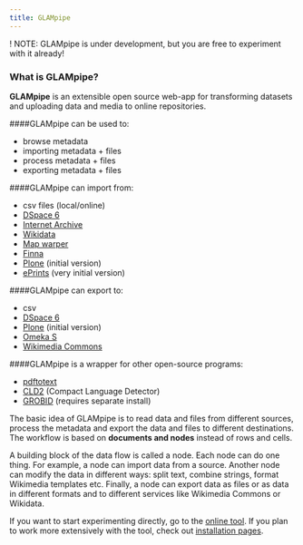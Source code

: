 ```yaml
---
title: GLAMpipe
---
```



 ! NOTE: GLAMpipe is under development, but you are free to experiment with it already!

### What is GLAMpipe?

 **GLAMpipe** is an extensible open source web-app for transforming datasets and uploading data and media to online repositories.

 ####GLAMpipe can be used to: 
- browse metadata
- importing metadata + files
- process metadata + files
- exporting metadata + files


####GLAMpipe can import from:
- csv files (local/online)
- [DSpace 6](http://www.dspace.org/)
- [Internet Archive](https://archive.org/)
- [Wikidata](http://wikidata.org)
- [Map warper](https://github.com/timwaters/mapwarper)
- [Finna](http://finna.fi)
- [Plone](https://plone.org/) (initial version)
- [ePrints](http://www.eprints.org/) (very initial version)

####GLAMpipe can export to:
- csv
- [DSpace 6](http://www.dspace.org/)
- [Plone](https://plone.org/) (initial version)
- [Omeka S](https://omeka.org) 
- [Wikimedia Commons](https://commons.wikimedia.org)


####GLAMpipe is a wrapper for other open-source programs:
- [pdftotext](https://www.npmjs.com/package/pdf-to-text)
- [CLD2](https://github.com/dachev/node-cld) (Compact Language Detector)
- [GROBID](https://grobid.readthedocs.io/en/latest/) (requires separate install)



 The basic idea of GLAMpipe is to read data and files from different sources, process the metadata and export the data and files to different destinations. The workflow is based on **documents and nodes** instead of rows and cells. 
 
 A building block of the data flow is called a node. Each node can do one thing. For example, a node can import data from a source. Another node can modify the data in different ways: split text, combine strings, format Wikimedia templates etc. Finally, a node can export data as files or as data in different formats and to different services like Wikimedia Commons or Wikidata.
 
  If you want to start experimenting directly, go to the [online tool](http://glampipe.org:3000). If you plan to work more extensively with the tool, check out [installation pages](../installation).
